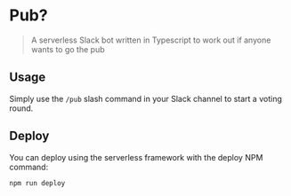 # Pub?

> A serverless Slack bot written in Typescript to work out if anyone wants to go the pub

## Usage

Simply use the `/pub` slash command in your Slack channel to start a voting round.

## Deploy

You can deploy using the serverless framework with the deploy NPM command:

```bash
npm run deploy
```
